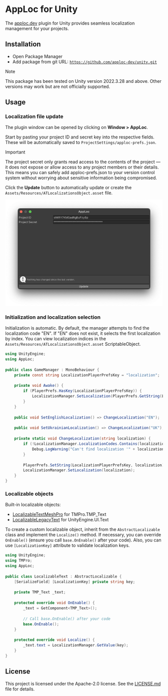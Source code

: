 # AppLoc for Unity

The [apploc.dev](https://apploc.dev) plugin for Unity provides seamless localization management for your projects.

## Installation

-   Open Package Manager
-   Add package from git URL:
    <code>https://github.com/apploc-dev/unity.git</code>
    
> [!NOTE]
> This package has been tested on Unity version 2022.3.28 and above. Other versions may work but are not officially supported.

## Usage

### Localization file update

The plugin window can be opened by clicking on **Window > AppLoc**.

Start by pasting your project ID and secret key into the respective fields. These will be automatically saved to <code>ProjectSettings/apploc-prefs.json</code>.

> [!IMPORTANT]
> The project secret only grants read access to the contents of the project — it does not expose or allow access to any project members or their details. This means you can safely add apploc-prefs.json to your version control system without worrying about sensitive information being compromised.

Click the **Update** button to automatically update or create the <code>Assets/Resources/ATLocalizationsObject.asset</code> file.

<div align="center">
    <img src="Images~/Window.png" alt="AppLoc Plugin Window">
</div>

### Initialization and localization selection

Initialization is automatic. By default, the manager attempts to find the localization code "EN". If "EN" does not exist, it selects the first localization by index. You can view localization indices in the <code>Assets/Resources/ATLocalizationsObject.asset</code> ScriptableObject.

```csharp
using UnityEngine;
using AppLoc;

public class GameManager : MonoBehaviour {
    private const string LocalizationPlayerPrefsKey = "localization";

    private void Awake() {
        if (PlayerPrefs.HasKey(LocalizationPlayerPrefsKey)) {
            LocalizationManager.SetLocalization(PlayerPrefs.GetString(LocalizationPlayerPrefsKey));
        }
    }

    public void SetEnglishLocalization() => ChangeLocalization("EN");

    public void SetUkrainianLocalization() => ChangeLocalization("UK");

    private static void ChangeLocalization(string localization) {
        if (!LocalizationManager.LocalizationCodes.Contains(localization)) {
            Debug.LogWarning("Can't find localization '" + localization + "'");
        }

        PlayerPrefs.SetString(LocalizationPlayerPrefsKey, localization);
        LocalizationManager.SetLocalization(localization);
    }
}
```

### Localizable objects

Built-in localizable objects:

-   [LocalizableTextMeshPro](./Scripts/Localizables/LocalizableTextMeshPro.cs) for TMPro.TMP_Text
-   [LocalizableLegacyText](./Scripts/Localizables/LocalizableLegacyText.cs) for UnityEngine.UI.Text

To create a custom localizable object, inherit from the <code>AbstractLocalizable</code> class and implement the <code>Localize()</code> method. If necessary, you can override <code>OnEnable()</code> (ensure you call <code>base.OnEnable()</code> after your code).
Also, you can use <code>[LocalizationKey]</code> attribute to validate localization keys.

```csharp
using UnityEngine;
using TMPro;
using AppLoc;

public class LocalizableText : AbstractLocalizable {
    [SerializeField] [LocalizationKey] private string key;

    private TMP_Text _text;

    protected override void OnEnable() {
        _text = GetComponent<TMP_Text>();

        // Call base.OnEnable() after your code
        base.OnEnable();
    }

    protected override void Localize() {
        _text.text = LocalizationManager.GetValue(key);
    }
}
```

## License

This project is licensed under the Apache-2.0 license. See the [LICENSE.md](LICENSE.md) file for details.
